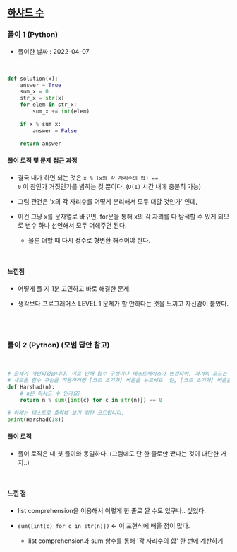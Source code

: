 ## <a href="https://programmers.co.kr/learn/courses/30/lessons/12947">하샤드 수</a>

### 풀이 1 (Python)

- 풀이한 날짜 : 2022-04-07

<br/>

```python
def solution(x):
    answer = True
    sum_x = 0
    str_x = str(x)
    for elem in str_x:
        sum_x += int(elem)

    if x % sum_x:
        answer = False

    return answer
```

#### 풀이 로직 및 문제 접근 과정

- 결국 내가 하면 되는 것은 <code>x % (x의 각 자리수의 합) == 0</code> 이 참인가 거짓인가를 밝히는 것 뿐이다. (<code>O(1)</code> 시간 내에 충분히 가능)

- 그럼 관건은 'x의 각 자리수를 어떻게 분리해서 모두 더할 것인가' 인데,

- 이건 그냥 x를 문자열로 바꾸면, for문을 통해 x의 각 자리를 다 탐색할 수 있게 되므로 변수 하나 선언해서 모두 더해주면 된다.

  - 물론 더할 때 다시 정수로 형변환 해주어야 한다.

<br/>

#### 느낀점

- 어떻게 풀 지 1분 고민하고 바로 해결한 문제.

- 생각보다 프로그래머스 LEVEL 1 문제가 할 만하다는 것을 느끼고 자신감이 붙었다.

<br/><br/>

### 풀이 2 (Python) (모범 답안 참고)

<br/>

```python
# 문제가 개편되었습니다. 이로 인해 함수 구성이나 테스트케이스가 변경되어, 과거의 코드는 동작하지 않을 수 있습니다.
# 새로운 함수 구성을 적용하려면 [코드 초기화] 버튼을 누르세요. 단, [코드 초기화] 버튼을 누르면 작성 중인 코드는 사라집니다.
def Harshad(n):
    # n은 하샤드 수 인가요?
    return n % sum([int(c) for c in str(n)]) == 0

# 아래는 테스트로 출력해 보기 위한 코드입니다.
print(Harshad(18))
```

#### 풀이 로직

- 풀이 로직은 내 첫 풀이와 동일하다. (그럼에도 단 한 줄로만 짰다는 것이 대단한 거지..)

<br/>

#### 느낀 점

- list comprehension을 이용해서 이렇게 한 줄로 짤 수도 있구나.. 싶었다.

- <code>sum([int(c) for c in str(n)])</code> ← 이 표현식에 배울 점이 많다.

  - list comprehension과 sum 함수를 통해 '각 자리수의 합' 한 번에 계산하기

